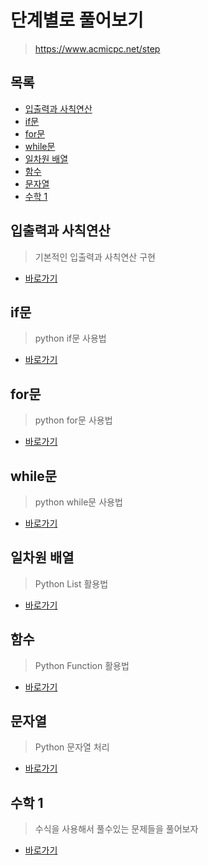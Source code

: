 # 단계별로 풀어보기

> https://www.acmicpc.net/step

## 목록

* [입출력과 사칙연산](#입출력과-사칙연산)
* [if문](#if문)
* [for문](#for문)
* [while문](#while문)
* [일차원 배열](#일차원-배열)
* [함수](#함수)
* [문자열](#문자열)
* [수학 1](#수학-1)



## 입출력과 사칙연산

> 기본적인 입출력과 사칙연산 구현

* [바로가기](./inputOutput)

## if문

> python if문 사용법

* [바로가기](./if)

## for문

> python for문 사용법

* [바로가기](./for)

## while문

> python while문 사용법

* [바로가기](./while)

## 일차원 배열

> Python List 활용법

* [바로가기](./1DArray)

## 함수

> Python Function 활용법

* [바로가기](./function)

## 문자열

> Python 문자열 처리

* [바로가기](./string)

## 수학 1

> 수식을 사용해서 풀수있는 문제들을 풀어보자

* [바로가기](./math_1)